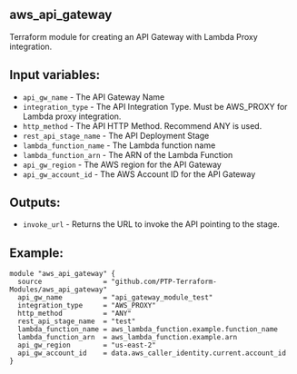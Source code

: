 ## aws_api_gateway
Terraform module for creating an API Gateway with Lambda Proxy integration.

## Input variables:
* `api_gw_name` - The API Gateway Name
* `integration_type` - The API Integration Type. Must be AWS_PROXY for Lambda proxy integration.
* `http_method` - The API HTTP Method. Recommend ANY is used.
* `rest_api_stage_name` - The API Deployment Stage
* `lambda_function_name` - The Lambda function name
* `lambda_function_arn` - The ARN of the Lambda Function
* `api_gw_region` - The AWS region for the API Gateway
* `api_gw_account_id` - The AWS Account ID for the API Gateway

## Outputs:
* `invoke_url` - Returns the URL to invoke the API pointing to the stage.

## Example:
```hcl
module "aws_api_gateway" {
  source               = "github.com/PTP-Terraform-Modules/aws_api_gateway"
  api_gw_name          = "api_gateway_module_test"
  integration_type     = "AWS_PROXY"
  http_method          = "ANY"
  rest_api_stage_name  = "test"
  lambda_function_name = aws_lambda_function.example.function_name
  lambda_function_arn  = aws_lambda_function.example.arn
  api_gw_region        = "us-east-2"
  api_gw_account_id    = data.aws_caller_identity.current.account_id
}
```